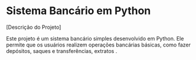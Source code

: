 # Sistema Bancário em Python

[Descrição do Projeto]

Este projeto é um sistema bancário simples desenvolvido em Python. Ele permite que os usuários realizem operações bancárias básicas, como fazer depósitos, saques e transferências, extratos .
